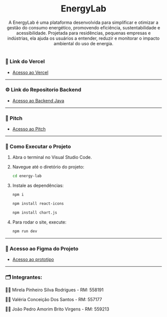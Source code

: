 <div align="center" >
  <h1> EnergyLab </h1>
  <p> 
  A EnergyLab é uma plataforma desenvolvida para simplificar e otimizar a gestão do consumo energético, promovendo eficiência, sustentabilidade e acessibilidade. Projetada para residências, pequenas empresas e indústrias, ela ajuda os usuários a entender, reduzir e monitorar o impacto ambiental do uso de energia.
  </p>
</div>

#

### 📌 Link do Vercel
- [Acesso ao Vercel](https://energy-lab.vercel.app/) 

---

### ⚙️ Link do Repositorio Backend
- [Acesso ao Backend Java](https://github.com/JPAmorimBV/JavaEnergyLab) 

---

### 🎥 Pitch
- [Acesso ao Pitch](https://youtu.be/dZtyGASHTh0)  

---

### 🚀 Como Executar o Projeto
1. Abra o terminal no Visual Studio Code.
2. Navegue até o diretório do projeto:
   ```bash
   cd energy-lab
   ```
3. Instale as dependências:
   ```bash
   npm i
   ```
   
   ```bash
   npm install react-icons
   ```
   ```bash
   npm install chart.js
   ```
4. Para rodar o site, execute:
   ```bash
   npm run dev
   ```

---

### 🔑 Acesso ao Figma do Projeto
- [Acesso ao prototipo](https://www.figma.com/design/a7L7lumVQDi9Nm2wByIBKz/EnergyLab?node-id=1-2&t=LDuOjufsuskx0eMN-1) 

---

### 🗂️ Integrantes: 
💁‍♀️ Mirela Pinheiro Silva Rodrigues - RM: 558191

💁‍♀️ Valéria Conceição Dos Santos - RM: 557177

🙋‍♂️ João Pedro Amorim Brito Virgens - RM: 559213



